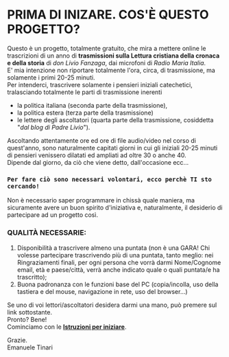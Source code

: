 # PRIMA DI INIZARE. COS'È QUESTO PROGETTO?

Questo è un progetto, totalmente gratuito, che mira a mettere online le trascrizioni di un anno di **trasmissioni sulla Lettura cristiana della cronaca e della storia** di *don Livio Fanzaga*, dai microfoni di *Radio Maria Italia*.<br/>
E' mia intenzione non riportare totalmente l'ora, circa, di trasmissione, ma solamente i primi 20-25 minuti.<br/>
Per intenderci, trascrivere solamente i pensieri iniziali catechetici, tralasciando totalmente le parti di trasmissione inerenti<br/>

- la politica italiana (seconda parte della trasmissione),<br/>
- la politica estera (terza parte della trasmissione)<br/>
- le lettere degli ascoltatori (quarta parte della trasmissione, cosiddetta "*dal blog di Padre Livio*").<br/>

Ascoltando attentamente ore ed ore di file audio/video nel corso di quest'anno, sono naturalmente capitati giorni in cui gli iniziali 20-25 minuti di pensieri venissero dilatati ed ampliati ad oltre 30 o anche 40.<br/>
Dipende dal giorno, da ciò che viene detto, dall'occasione ecc...<br/>

### `Per fare ciò sono necessari volontari, ecco perchè TI sto cercando!`<br/>

Non è necessario saper programmare in chissà quale maniera, ma sicuramente avere un buon spirito d'iniziativa e, naturalmente,
il desiderio di partecipare ad un progetto così.<br/>
### QUALITÀ NECESSARIE:<br/>
1. Disponibilità a trascrivere almeno una puntata (non è una GARA! Chi volesse partecipare trascrivendo più di una puntata, tanto meglio: nei Ringraziamenti finali,
per ogni persona che vorrà darmi Nome/Cognome email, età e paese/città, verrà anche indicato quale o quali puntata/e ha trascritto);<br/>
2. Buona padronanza con le funzioni base del PC (copia/incolla, uso della tastiera e del mouse, navigazione in rete, uso del browser...)<br/>

Se uno di voi lettori/ascoltatori desidera darmi una mano, può premere sul link sottostante.<br/>
Pronto? Bene!<br/>
Cominciamo con le **[Istruzioni per iniziare](https://github.com/EmanueleTinari/Pensieri/blob/main/Istruzioni%20per%20iniziare.md)**.<br/>

Grazie.<br/>
Emanuele Tinari
